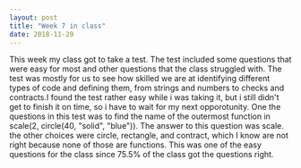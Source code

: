 ```yaml
---
layout: post
title: "Week 7 in class"
date: 2018-11-29
---
```


This week my class got to take a test. The test included some questions that were easy for most and other questions that the class struggled with. The test was mostly for us to see how skilled we are at identifying different types of code and defining them, from strings and numbers to checks and contracts.I found the test rather easy while i was taking it, but i still didn't get to finish it on time, so i have to wait for my next opporotunity. One the questions in this test was to find the name of the outermost function in scale(2, circle(40, "solid", "blue")). The answer to this question was scale. the other choices were circle, rectangle, and contract, which I know are not right because none of those are functions. This was one of the easy questions for the class since 75.5% of the class got the questions right.
